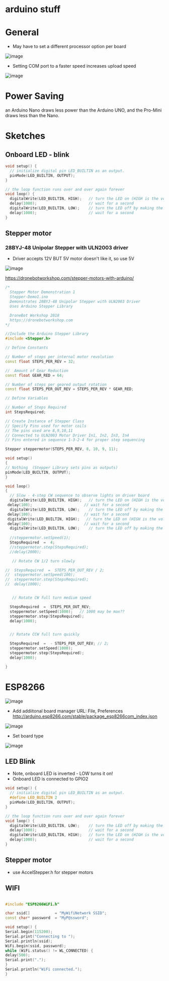 # arduino stuff


# General

- May have to set a different processor option per board

![image](https://user-images.githubusercontent.com/38451588/177109781-351e07e1-6ddf-4814-a038-fe658b443032.png)

- Setting COM port to a faster speed increases upload speed

![image](https://user-images.githubusercontent.com/38451588/177109891-7473963c-98fe-4bf2-9dec-22a12a80e93d.png)


# Power Saving 

an Arduino Nano draws less power than the Arduino UNO, and the Pro-Mini draws less than the Nano.


# Sketches

## Onboard LED - blink

```cpp
void setup() {
  // initialize digital pin LED_BUILTIN as an output.
  pinMode(LED_BUILTIN, OUTPUT);
}

// the loop function runs over and over again forever
void loop() {
  digitalWrite(LED_BUILTIN, HIGH);   // turn the LED on (HIGH is the voltage level)
  delay(1000);                       // wait for a second
  digitalWrite(LED_BUILTIN, LOW);    // turn the LED off by making the voltage LOW
  delay(1000);                       // wait for a second
}
```

## Stepper motor

### 28BYJ-48 Unipolar Stepper with ULN2003 driver

- Driver accepts 12V BUT 5V motor doesn't like it, so use 5V

![image](https://user-images.githubusercontent.com/38451588/177039377-36fa5070-64d9-4e40-84fa-37c0d0485d5d.png)

https://dronebotworkshop.com/stepper-motors-with-arduino/


```cpp
/*
  Stepper Motor Demonstration 1
  Stepper-Demo1.ino
  Demonstrates 28BYJ-48 Unipolar Stepper with ULN2003 Driver
  Uses Arduino Stepper Library

  DroneBot Workshop 2018
  https://dronebotworkshop.com
*/

//Include the Arduino Stepper Library
#include <Stepper.h>

// Define Constants

// Number of steps per internal motor revolution 
const float STEPS_PER_REV = 32; 

//  Amount of Gear Reduction
const float GEAR_RED = 64;

// Number of steps per geared output rotation
const float STEPS_PER_OUT_REV = STEPS_PER_REV * GEAR_RED;

// Define Variables

// Number of Steps Required
int StepsRequired;

// Create Instance of Stepper Class
// Specify Pins used for motor coils
// The pins used are 8,9,10,11 
// Connected to ULN2003 Motor Driver In1, In2, In3, In4 
// Pins entered in sequence 1-3-2-4 for proper step sequencing

Stepper steppermotor(STEPS_PER_REV, 8, 10, 9, 11);

void setup()
{
// Nothing  (Stepper Library sets pins as outputs)
pinMode(LED_BUILTIN, OUTPUT);
}

void loop()
{
  // Slow - 4-step CW sequence to observe lights on driver board
  digitalWrite(LED_BUILTIN, HIGH);   // turn the LED on (HIGH is the voltage level)
 delay(100);                       // wait for a second
  digitalWrite(LED_BUILTIN, LOW);    // turn the LED off by making the voltage LOW
 delay(100);                       // wait for a second
 digitalWrite(LED_BUILTIN, HIGH);   // turn the LED on (HIGH is the voltage level)
 delay(100);                       // wait for a second
  digitalWrite(LED_BUILTIN, LOW);    // turn the LED off by making the voltage LOW
 
  //steppermotor.setSpeed(1);    
  StepsRequired  =  4;
  //steppermotor.step(StepsRequired);
  //delay(2000);

   // Rotate CW 1/2 turn slowly

//  StepsRequired  =  STEPS_PER_OUT_REV / 2; 
//  steppermotor.setSpeed(100);   
//  steppermotor.step(StepsRequired);
//  delay(1000);


   // Rotate CW full turn medium speed

  StepsRequired  =  STEPS_PER_OUT_REV; 
  steppermotor.setSpeed(1000);   // 1000 may be max??
  steppermotor.step(StepsRequired);
  delay(1000);


  // Rotate CCW full turn quickly

  StepsRequired  =  - STEPS_PER_OUT_REV; // 2;   
  steppermotor.setSpeed(1000);  
  steppermotor.step(StepsRequired);
  delay(1000);

}
```



### 



# ESP8266


![image](https://user-images.githubusercontent.com/38451588/177111280-908840dd-53ae-4d20-b13a-3d0ed423ef69.png)
  

- Add addiitonal board manager URL:
File, Preferences 
http://arduino.esp8266.com/stable/package_esp8266com_index.json

![image](https://user-images.githubusercontent.com/38451588/173273411-6ea5fdc3-ae61-475b-8269-7b0e4e7c96fe.png)

- Set board type

![image](https://user-images.githubusercontent.com/38451588/173273458-779e091e-7382-4fdb-ac6e-0c2eed6d9bbe.png)


## LED Blink

- Note, onboard LED is inverted - LOW turns it on!
- Onboard LED is connected to GPIO2

```cpp
void setup() {
  // initialize digital pin LED_BUILTIN as an output.
  #define LED_BUILTIN 2
  pinMode(LED_BUILTIN, OUTPUT);
}

// the loop function runs over and over again forever
void loop() {
  digitalWrite(LED_BUILTIN, LOW);    // turn the LED off by making the voltage LOW
  delay(1000);                       // wait for a second
  digitalWrite(LED_BUILTIN, HIGH);   // turn the LED on (HIGH is the voltage level)
  delay(1000);                       // wait for a second
}
```

## Stepper motor

- use AccelStepper.h for stepper motors

## WIFI

```cpp

#include "ESP8266WiFi.h"

char ssid[]           = "MyWifiNetwork SSID";
const char* password  = "MyP@ssword"; 

void setup() {
Serial.begin(115200);
Serial.print("Connecting to ");
Serial.println(ssid);
WiFi.begin(ssid, password);
while (WiFi.status() != WL_CONNECTED) {
delay(500);
Serial.print(".");
}
Serial.println("WiFi connected.");
}
```
